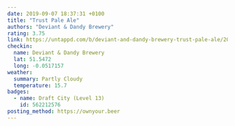 ```yaml
---
date: 2019-09-07 18:37:31 +0100
title: "Trust Pale Ale"
authors: "Deviant & Dandy Brewery"
rating: 3.75
link: https://untappd.com/b/deviant-and-dandy-brewery-trust-pale-ale/2051895
checkin:
  name: Deviant & Dandy Brewery
  lat: 51.5472
  long: -0.0517157
weather:
  summary: Partly Cloudy
  temperature: 15.7
badges:
  - name: Draft City (Level 13)
    id: 562212576
posting_method: https://ownyour.beer
---
```

